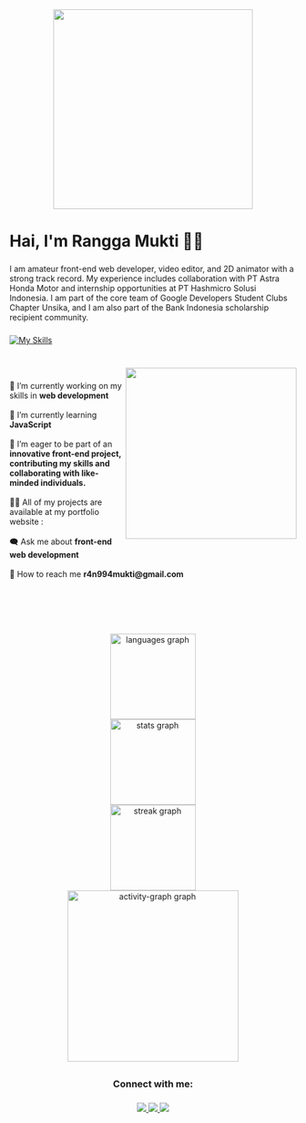 <div align="center">
  <img height="350" src="https://user-images.githubusercontent.com/74038190/225813708-98b745f2-7d22-48cf-9150-083f1b00d6c9.gif"  />
</div>

###

<h1 align="left">Hai, I'm Rangga Mukti 👋🏻</h1>

###

<p align="left">I am amateur front-end web developer, video editor, and 2D animator with a strong track record. My experience includes collaboration with PT Astra Honda Motor and internship opportunities at PT Hashmicro Solusi Indonesia. I am part of the core team of Google Developers Student Clubs Chapter Unsika, and I am also part of the Bank Indonesia scholarship recipient community.</p>

###

[![My Skills](https://skillicons.dev/icons?i=html,css,js,bootstrap,tailwind,cpp,cs,java,php,py,git,ps,ai,pr,ae,figma,blender)](https://skillicons.dev)

###

<p align="left"></p>

###

<br clear="both">

<img align="right" height="300" src="https://media3.giphy.com/media/v1.Y2lkPTc5MGI3NjExcnhpZ2F2djJyYThqNHI5YXppMmtwNjkyY241bHFwNHlrYzVzMTh0byZlcD12MV9pbnRlcm5hbF9naWZfYnlfaWQmY3Q9Zw/iIGNpPAhSPGnOlyoeZ/giphy.gif"  />

###

<p align="left">🔭 I’m currently working on my skills in <b>web development</b><br><br>🌱 I’m currently learning <b>JavaScript</b><br><br>👯 I’m eager to be part of an <b>innovative front-end project, contributing my skills and collaborating with like-minded individuals.</b><br><br>👨‍💻 All of my projects are available at my portfolio website :<br><br>🗨️ Ask me about <b>front-end web development</b><br><br>📩 How to reach me <b>r4n994mukti@gmail.com</b></p>

###

<br clear="both">

<h1 align="left"></h1>

###

<br clear="both">

<div align="center">
  <img src="https://github-readme-stats.vercel.app/api/top-langs?username=ranggamuktii&locale=en&hide_title=false&layout=compact&card_width=320&langs_count=5&theme=react&hide_border=true&order=2" height="150" alt="languages graph" /> <br>
  <img src="https://github-readme-stats.vercel.app/api?username=ranggamuktii&hide_title=false&hide_rank=false&show_icons=true&include_all_commits=true&count_private=true&disable_animations=false&theme=react&locale=en&hide_border=true&order=1" height="150" alt="stats graph" /> <br>
  <img src="https://streak-stats.demolab.com?user=ranggamuktii&locale=en&mode=weekly&theme=react&hide_border=true&border_radius=5&date_format=M%20j%5B,%20Y%5D&order=3" height="150" alt="streak graph" /> <br>
  <img src="https://github-readme-activity-graph.vercel.app/graph?username=ranggamuktii&radius=16&theme=react&area=true&order=5&hide_border=true&hide_title=true" height="300" alt="activity-graph graph"  />
</div>

###

<h2 align="left"></h2>

###

<h3 align="center">Connect with me:</h3>

###

<p align="center">
  <a href="https://www.linkedin.com/in/ranggamukti/" target="_blank">
    <img src="https://skillicons.dev/icons?i=linkedin" />
  </a>
  <a href="https://www.instagram.com/rangga.md/" target="_blank">
    <img src="https://skillicons.dev/icons?i=instagram" />
  </a>
  <a href="mailto:r4n994mukti@gmail.com" target="_blank">
    <img src="https://skillicons.dev/icons?i=gmail" />
  </a>
</p>

###

